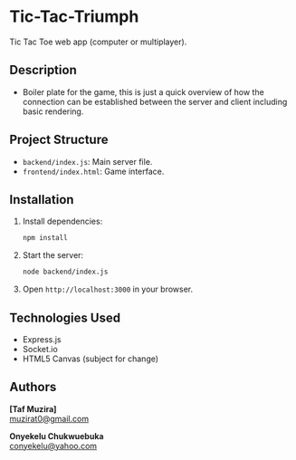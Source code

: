 # Tic-Tac-Triumph
Tic Tac Toe web app (computer or multiplayer).

## Description
- Boiler plate for the game, this is just a quick overview of how the connection can be established between the server and client including basic rendering.

## Project Structure
- `backend/index.js`: Main server file.
- `frontend/index.html`: Game interface.

## Installation
1. Install dependencies:
    ```sh
    npm install
    ```
2. Start the server:
    ```sh
    node backend/index.js
    ```
3. Open `http://localhost:3000` in your browser.

## Technologies Used
- Express.js
- Socket.io
- HTML5 Canvas (subject for change)

## Authors
**[Taf Muzira]**  
[muzirat0@gmail.com](mailto:muzirat0@gmail.com)

**Onyekelu Chukwuebuka**  
[conyekelu@yahoo.com](mailto:conyekelu@yahoo.com)
 
